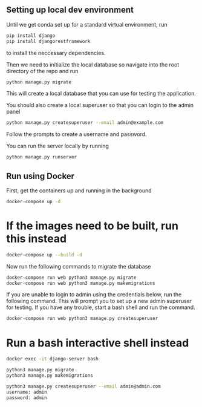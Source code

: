 ## Setting up local dev environment
Until we get conda set up for a standard virtual environment, run 
```bash
pip install django
pip install djangorestframework
```
to install the neccessary dependencies.

Then we need to initialize the local database so navigate into the root directory of the repo and run
```bash
python manage.py migrate
```
This will create a local database that you can use for testing the application.

You should also create a local superuser so that you can login to the admin panel
```bash
python manage.py createsuperuser --email admin@example.com
```
Follow the prompts to create a username and password.

You can run the server locally by running
```bash
python manage.py runserver
```

## Run using Docker

First, get the containers up and running in the background
```bash
docker-compose up -d
```

# If the images need to be built, run this instead
```bash
docker-compose up --build -d
```

Now run the following commands to migrate the database
```bash
docker-compose run web python3 manage.py migrate
docker-compose run web python3 manage.py makemigrations
```

If you are unable to login to admin using the credentials below, run the following command. This will prompt you to set up a new admin superuser for testing. If you have any trouble, start a bash shell and run the command.

```bash
docker-compose run web python3 manage.py createsuperuser
```

# Run a bash interactive shell instead
```bash
docker exec -it django-server bash

python3 manage.py migrate
python3 manage.py makemigrations

python3 manage.py createsuperuser --email admin@admin.com
username: admin
password: admin
```